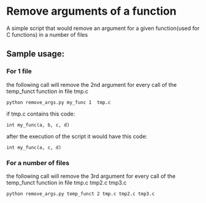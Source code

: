 # Remove arguments of a function

A simple script that would remove an argument for a given function(used for C functions) in a number of files

## Sample usage:

### For 1 file
the following call will remove the 2nd  argument for every call of the temp_funct function in file tmp.c

    python remove_args.py my_func 1  tmp.c
    
if tmp.c contains this code:

    int my_func(a, b, c, d)
after the execution of the script it would have this code:

    int my_func(a, c, d)

    
                  
### For a number of files
the following call will remove the 3rd  argument for every call of the temp_funct function in file tmp.c tmp2.c tmp3.c

    python remove_args.py temp_funct 2 tmp.c tmp2.c tmp3.c
